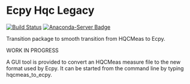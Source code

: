 Ecpy Hqc Legacy
===============

[![Build Status](https://travis-ci.org/Ecpy/ecpy_hqc_legacy.svg?branch=master)](https://travis-ci.org/Ecpy/ecpy_hqc_legacy)
[![Anaconda-Server Badge](https://anaconda.org/ecpy/ecpy_hqc_legacy/badges/version.svg)](https://anaconda.org/ecpy/ecpy_hqc_legacy)

Transition package to smooth transition from HQCMeas to Ecpy.

WORK IN PROGRESS

A GUI tool is provided to convert an HQCMeas measure file to the new format used
by Ecpy. It can be started from the command line by typing hqcmeas_to_ecpy.
